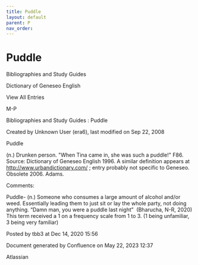 ```yaml
---
title: Puddle
layout: default
parent: P
nav_order:
---
```


# Puddle

Bibliographies and Study Guides

Dictionary of Geneseo English

View All Entries

M-P

Bibliographies and Study Guides : Puddle

Created by  Unknown User (era6), last modified on Sep 22, 2008

Puddle

(n.) Drunken person. &quot;When Tina came in, she was such a puddle!&quot; F86. Source: Dictionary of Geneseo English 1996. A similar definition appears at http://www.urbandictionary.com/ ; entry probably not specific to Geneseo. Obsolete 2006. Adams.

Comments:

Puddle- (n.) Someone who consumes a large amount of alcohol and/or weed. Essentially leading them to just sit or lay the whole party, not doing anything. “Damn man, you were a puddle last night”  (Bharucha, N-R, 2020) This term received a 1 on a frequency scale from 1 to 3. (1 being unfamiliar, 3 being very familiar) 

Posted by tbb3 at Dec 14, 2020 15:56

Document generated by Confluence on May 22, 2023 12:37

Atlassian
